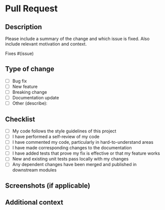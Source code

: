 # Pull Request

## Description

Please include a summary of the change and which issue is fixed. Also include relevant motivation and context.

Fixes #(issue)

## Type of change
- [ ] Bug fix
- [ ] New feature
- [ ] Breaking change
- [ ] Documentation update
- [ ] Other (describe):

## Checklist
- [ ] My code follows the style guidelines of this project
- [ ] I have performed a self-review of my code
- [ ] I have commented my code, particularly in hard-to-understand areas
- [ ] I have made corresponding changes to the documentation
- [ ] I have added tests that prove my fix is effective or that my feature works
- [ ] New and existing unit tests pass locally with my changes
- [ ] Any dependent changes have been merged and published in downstream modules

## Screenshots (if applicable)

## Additional context 